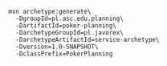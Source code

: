     mvn archetype:generate\
      -DgroupId=pl.asc.edu.planning\
      -DartifactId=poker-planning\
      -DarchetypeGroupId=pl.javorex\
      -DarchetypeArtifactId=service-archetype\
      -Dversion=1.0-SNAPSHOT\
      -DclassPrefix=PokerPlanning
